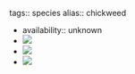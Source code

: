 tags:: species
alias:: chickweed

- availability:: unknown
- ![](https://peach-geographical-bat-397.mypinata.cloud/ipfs/QmUH9SFkXdv4Nx77VF5pvKjinRvqCGRGto3ozGWcrwrinS)
- ![](https://peach-geographical-bat-397.mypinata.cloud/ipfs/QmYmKyjaaKYY6NDdf2kcStKQWvWrarD5ENVXREYv5knrq7)
- ![](https://peach-geographical-bat-397.mypinata.cloud/ipfs/QmXeXQHDke8s6hMMvpjLuqkDeGm1soeVvGyFK473e6oZQj)